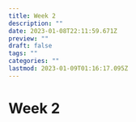 ```yaml
---
title: Week 2
description: ""
date: 2023-01-08T22:11:59.671Z
preview: ""
draft: false
tags: ""
categories: ""
lastmod: 2023-01-09T01:16:17.095Z
---
```

# Week 2